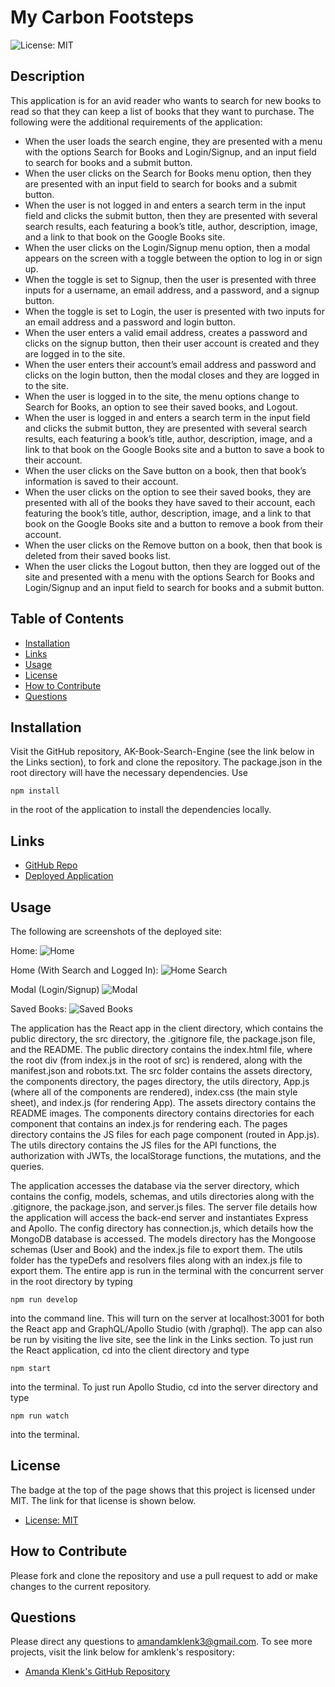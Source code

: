 # My Carbon Footsteps

![License: MIT](https://img.shields.io/badge/License-MIT-yellow.svg)

## Description
This application is for an avid reader who wants to search for new books to read so that they can keep a list of books that they want to purchase. The following were the additional requirements of the application:

* When the user loads the search engine, they are presented with a menu with the options Search for Books and Login/Signup, and an input field to search for books and a submit button.
* When the user clicks on the Search for Books menu option, then they are presented with an input field to search for books and a submit button.
* When the user is not logged in and enters a search term in the input field and clicks the submit button, then they are presented with several search results, each featuring a book’s title, author, description, image, and a link to that book on the Google Books site.
* When the user clicks on the Login/Signup menu option, then a modal appears on the screen with a toggle between the option to log in or sign up.
* When the toggle is set to Signup, then the user is presented with three inputs for a username, an email address, and a password, and a signup button.
* When the toggle is set to Login, the user is presented with two inputs for an email address and a password and login button.
* When the user enters a valid email address, creates a password and clicks on the signup button, then their user account is created and they are logged in to the site.
* When the user enters their account’s email address and password and clicks on the login button, then the modal closes and they are logged in to the site.
* When the user is logged in to the site, the menu options change to Search for Books, an option to see their saved books, and Logout.
* When the user is logged in and enters a search term in the input field and clicks the submit button, they are presented with several search results, each featuring a book’s title, author, description, image, and a link to that book on the Google Books site and a button to save a book to their account.
* When the user clicks on the Save button on a book, then that book’s information is saved to their account.
* When the user clicks on the option to see their saved books, they are presented with all of the books they have saved to their account, each featuring the book’s title, author, description, image, and a link to that book on the Google Books site and a button to remove a book from their account.
* When the user clicks on the Remove button on a book, then that book is deleted from their saved books list.
* When the user clicks the Logout button, then they are logged out of the site and presented with a menu with the options Search for Books and Login/Signup and an input field to search for books and a submit button.

## Table of Contents
- [Installation](#installation)
- [Links](#links)
- [Usage](#usage)
- [License](#license)
- [How to Contribute](#how-to-contribute)
- [Questions](#questions)

## Installation
Visit the GitHub repository, AK-Book-Search-Engine (see the link below in the Links section), to fork and clone the repository. The package.json in the root directory will have the necessary dependencies. Use
````````````
npm install
````````````
in the root of the application to install the dependencies locally.

## Links
- [GitHub Repo](https://github.com/amklenk/AK-Book-Search-Engine)
- [Deployed Application](https://ak-book-search-engine.herokuapp.com/)

## Usage
The following are screenshots of the deployed site:

Home:
![Home](/client/src/assets/home.png)

Home (With Search and Logged In):
![Home Search](/client/src/assets/search.png)

Modal (Login/Signup)
![Modal](/client/src/assets/log-sign.png)

Saved Books:
![Saved Books](/client/src/assets/saved.png)

The application has the React app in the client directory, which contains the public directory, the src directory, the .gitignore file, the package.json file, and the README. The public directory contains the index.html file, where the root div (from index.js in the root of src) is rendered, along with the manifest.json and robots.txt. The src folder contains the assets directory, the components directory, the pages directory, the utils directory, App.js (where all of the components are rendered), index.css (the main style sheet), and index.js (for rendering App). The assets directory contains the README images. The components directory contains directories for each component that contains an index.js for rendering each. The pages directory contains the JS files for each page component (routed in App.js). The utils directory contains the JS files for the API functions, the authorization with JWTs, the localStorage functions, the mutations, and the queries.

The application accesses the database via the server directory, which contains the config, models, schemas, and utils directories along with the .gitignore, the package.json, and server.js files. The server file details how the application will access the back-end server and instantiates Express and Apollo. The config directory has connection.js, which details how the MongoDB database is accessed. The models directory has the Mongoose schemas (User and Book) and the index.js file to export them. The utils folder has the typeDefs and resolvers files along with an index.js file to export them.
The entire app is run in the terminal with the concurrent server in the root directory by typing
````````````````
npm run develop
````````````````
into the command line. This will turn on the server at localhost:3001 for both the React app and GraphQL/Apollo Studio (with /graphql). The app can also be run by visiting the live site, see the link in the Links section. To just run the React application, cd into the client directory and type
``````````
npm start
``````````
into the terminal. To just run Apollo Studio, cd into the server directory and type
``````````````
npm run watch
``````````````
into the terminal.

## License
The badge at the top of the page shows that this project is licensed under MIT. The link for that license is shown below.
- [License: MIT](https://opensource.org/licenses/MIT)

## How to Contribute
Please fork and clone the repository and use a pull request to add or make changes to the current repository.

## Questions
Please direct any questions to amandamklenk3@gmail.com. To see more projects, visit the link below for amklenk's respository:
- [Amanda Klenk's GitHub Repository](https://github.com/amklenk)